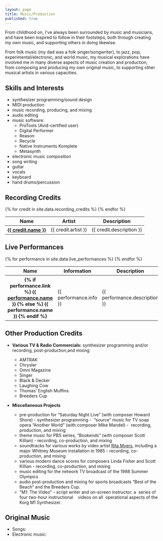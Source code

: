 ```yaml
---
layout: page
title: Music/Production
published: true
---
```


From childhood on, I've always been surrounded by music and musicians, and have been  inspired to follow in their footsteps, both through creating my own music, and supporting others in doing likewise. 

From folk music (my dad was a folk singer/songwriter), to jazz, pop, experimental/electronic, and world music, my musical explorations have involved me in many diverse aspects of music creation and production, from composing and producing my own original music, to supporting other musical artists in various capacities.

## Skills and Interests
- synthesizer programming/sound design
- MIDI production
- music recording, producing, and mixing
- audio editing
- music software:
  - ProTools (Avid-certified user)
  - Digital Performer
  - Reason
  - Recycle
  - Native Instruments Komplete
  - Metasynth
- electronic music composition
- song writing
- guitar
- vocals
- keyboard
- hand drums/percussion

## Recording Credits
<table class="table">
  <thead>
    <tr>
      <th>Name</th>
      <th>Artist</th>
      <th>Description</th>
    </tr>
  </thead>
  <tbody>
    {% for credit in site.data.recording_credits %}
      <tr>
        <th><a href="{{ credit.link }}">{{ credit.name }}</a></th>
        <td>{{ credit.artist }}</td>
        <td>{{ credit.description }}</td>
      </tr>
    {% endfor %}
  </tbody>
</table>

## Live Performances
<table class="table">
  <thead>
    <tr>
      <th>Name</th>
      <th>Information</th>
      <th>Description</th>
    </tr>
  </thead>
  <tbody>
    {% for performance in site.data.live_performances %}
      <tr>
        <th>
          {% if performance.link %}
            <a href="{{ performance.link }}">{{ performance.name }}</a>
          {% else %}
            {{ performance.name }}
          {% endif %}
        </th>
        <td>{{ performance.info }}</td>
        <td>{{ performance.description }}</td>
      </tr>
    {% endfor %}
  </tbody>
</table>

## Other Production Credits 
- **Various TV & Radio Commercials:** synthesizer programming and/or recording, post-production,and mixing  
  - AMTRAK
  - Chrysler
  - Omni Magazine
  - Singer
  - Black & Decker
  - Laughing Cow
  - Thomas’ English Muffins
  - Breeders Cup

- **Miscellaneous Projects**
  - pre-production for “Saturday Night Live” (with composer Howard Shore) - synthesizer programming
  -  “source” music for TV soap opera “Another World” (with composer Mike Mandel) -  recording,   production, and mixing
  - theme music for PBS series, “Bookends” (with composer Scott Killian) - recording, co-production, and mixing
  - soundtracks for various works by video artist [Rita Myers](http://www.eai.org/artistTitles.htm?id=402), including a major Whitney Museum
installation in 1985 - recording, co-production, and mixing
  - various modern dance scores for composers Linda Fisher and Scott Killian - recording, co-production, and mixing
  - music editing for the network TV broadcast of the 1988 Summer Olympics
  - audio post-production and mixing for sports broadcasts “Best of the Beach” and the Breeders Cup.
  - "M1: The Video" - script writer and on-screen instructor: a  series of four two-hour instructional    videos on all  operational aspects of the Korg M1 Synthesizer.

## Original Music
- Songs:
- Electronic music: 